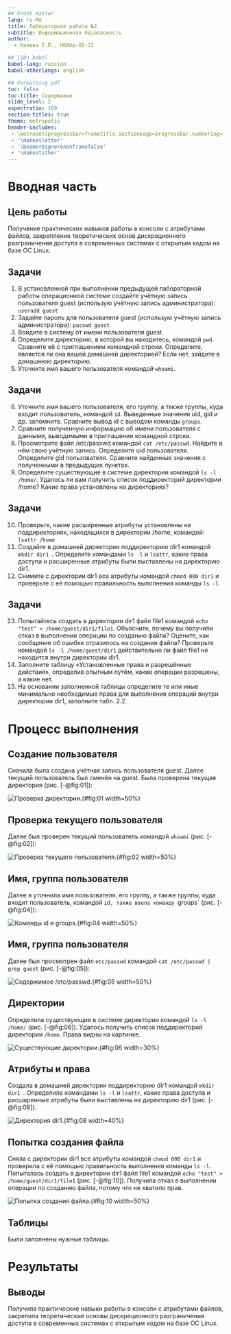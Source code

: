```yaml
---
## Front matter
lang: ru-RU
title: Лабораторная работа №2
subtitle: Информационная безопасность
author:
  - Канева Е.П., НКАбд-02-22

## i18n babel
babel-lang: russian
babel-otherlangs: english

## Formatting pdf
toc: false
toc-title: Содержание
slide_level: 2
aspectratio: 169
section-titles: true
theme: metropolis
header-includes:
 - \metroset{progressbar=frametitle,sectionpage=progressbar,numbering=fraction}
 - '\makeatletter'
 - '\beamer@ignorenonframefalse'
 - '\makeatother'
---
```


# Вводная часть

## Цель работы

Получение практических навыков работы в консоли с атрибутами файлов, закрепление теоретических основ дискреционного разграничения доступа в современных системах с открытым кодом на базе ОС Linux.

## Задачи

1. В установленной при выполнении предыдущей лабораторной работы операционной системе создайте учётную запись пользователя guest (использую учётную запись администратора):
 ```useradd guest```
2. Задайте пароль для пользователя guest (использую учётную запись администратора):
```passwd guest```
3. Войдите в систему от имени пользователя guest.
4. Определите директорию, в которой вы находитесь, командой `pwd`. Сравните её с приглашением командной строки. Определите, является ли она вашей домашней директорией? Если нет, зайдите в домашнюю директорию.
5. Уточните имя вашего пользователя командой `whoami`.

## Задачи

6. Уточните имя вашего пользователя, его группу, а также группы, куда входит пользователь, командой `id`. Выведенные значения uid, gid и др. запомните. Сравните вывод id с выводом команды `groups`.
7. Сравните полученную информацию об имени пользователя с данными, выводимыми в приглашении командной строки.
8. Просмотрите файл /etc/passwd командой `cat /etc/passwd`. Найдите в нём свою учётную запись. Определите uid пользователя. Определите gid пользователя. Сравните найденные значения с полученными в предыдущих пунктах.
9. Определите существующие в системе директории командой `ls -l /home/`. Удалось ли вам получить список поддиректорий директории /home? Какие права установлены на директориях?

## Задачи

10. Проверьте, какие расширенные атрибуты установлены на поддиректориях, находящихся в директории /home, командой:
```lsattr /home```
11. Создайте в домашней директории поддиректорию dir1 командой `mkdir dir1 `. Определите командами `ls -l` и `lsattr`, какие права доступа и расширенные атрибуты были выставлены на директорию dir1.
12. Снимите с директории dir1 все атрибуты командой `chmod 000 dir1` и проверьте с её помощью правильность выполнения команды `ls -l`.

## Задачи

13. Попытайтесь создать в директории dir1 файл file1 командой `echo "test" > /home/guest/dir1/file1`. Объясните, почему вы получили отказ в выполнении операции по созданию файла? Оцените, как сообщение об ошибке отразилось на создании файла? Проверьте командой `ls -l /home/guest/dir1` действительно ли файл file1 не находится внутри директории dir1.
14. Заполните таблицу «Установленные права и разрешённые действия», определив опытным путём, какие операции разрешены, а какие нет.
15. На основании заполненной таблицы определите те или иные минимально необходимые права для выполнения операций внутри директории dir1, заполните табл. 2.2.

# Процесс выполнения

## Создание пользователя

Сначала была создана учётная запись пользователя guest. Далее текущий пользователь был сменён на guest. Была проверена текущая директория (рис. [-@fig:01]):

![Проверка директории.](image/01.png){#fig:01 width=50%}

## Проверка текущего пользователя

Далее был проверен текущий пользователь командой `whoami` (рис. [-@fig:02]):

![Проверка текущего пользователя.](image/02.png){#fig:02 width=50%}

## Имя, группа пользователя

Далее я уточнила имя пользователя, его группу, а также группы, куда входит пользователь, командой `id, также ввела команду `groups` (рис. [-@fig:04]):

![Команды `id` и `groups`.](image/04.png){#fig:04 width=50%}

## Имя, группа пользователя

Далее был просмотрен файл `etc/passwd` командой `cat /etc/passwd | grep guest` (рис. [-@fig:05]):

![Содержимое `/etc/passwd`.](image/05.png){#fig:05 width=50%}

## Директории

Определила существующие в системе директории командой `ls -l /home/` (рис. [-@fig:06]). Удалось получить список поддиректорий директории `/home`. Права видны на картинке.

![Существующие директории.](image/06.png){#fig:06 width=30%}

## Атрибуты и права

Создала в домашней директории поддиректорию dir1 командой `mkdir dir1 `. Определила командами `ls -l` и `lsattr`, какие права доступа и расширенные атрибуты были выставлены на директорию dir1 (рис. [-@fig:08]).

![Директория dir1.](image/08.png){#fig:08 width=40%}

## Попытка создания файла

Сняла с директории dir1 все атрибуты командой `chmod 000 dir1` и проверила с её помощью правильность выполнения команды `ls -l`. Попыталась создать в директории dir1 файл file1 командой `echo "test" > /home/guest/dir1/file1` (рис. [-@fig:10]). Получила отказ в выполнении операции по созданию файла, потому что не хватило прав.

![Попытка создания файла.](image/10.png){#fig:10 width=50%}

## Таблицы

Были заполнены нужные таблицы.

# Результаты

## Выводы

Получила практические навыки работы в консоли с атрибутами файлов, закрепила теоретические основы дискреционного разграничения доступа в современных системах с открытым кодом на базе ОС Linux.
